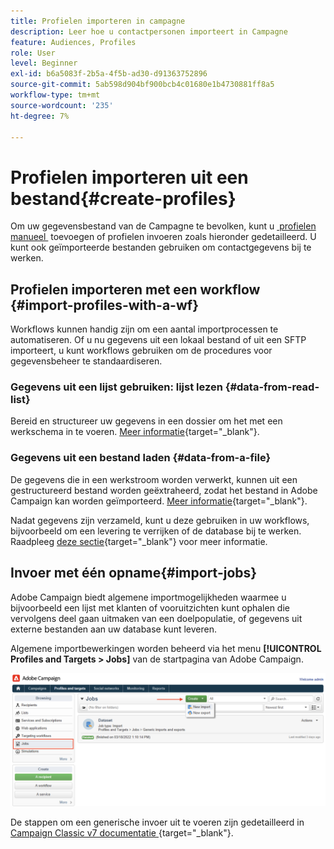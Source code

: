 ```yaml
---
title: Profielen importeren in campagne
description: Leer hoe u contactpersonen importeert in Campagne
feature: Audiences, Profiles
role: User
level: Beginner
exl-id: b6a5083f-2b5a-4f5b-ad30-d91363752896
source-git-commit: 5ab598d904bf900bcb4c01680e1b4730881ff8a5
workflow-type: tm+mt
source-wordcount: '235'
ht-degree: 7%

---
```


# Profielen importeren uit een bestand{#create-profiles}

Om uw gegevensbestand van de Campagne te bevolken, kunt u [&#x200B; profielen manueel &#x200B;](create-profiles.md) toevoegen of profielen invoeren zoals hieronder gedetailleerd. U kunt ook geïmporteerde bestanden gebruiken om contactgegevens bij te werken.

## Profielen importeren met een workflow {#import-profiles-with-a-wf}

Workflows kunnen handig zijn om een aantal importprocessen te automatiseren. Of u nu gegevens uit een lokaal bestand of uit een SFTP importeert, u kunt workflows gebruiken om de procedures voor gegevensbeheer te standaardiseren.

### Gegevens uit een lijst gebruiken: lijst lezen {#data-from-read-list}

Bereid en structureer uw gegevens in een dossier om het met een werkschema in te voeren. [Meer informatie](https://experienceleague.adobe.com/docs/campaign/automation/workflows/wf-activities/targeting-activities/read-list.html?lang=nl-NL){target="_blank"}.

### Gegevens uit een bestand laden {#data-from-a-file}

De gegevens die in een werkstroom worden verwerkt, kunnen uit een gestructureerd bestand worden geëxtraheerd, zodat het bestand in Adobe Campaign kan worden geïmporteerd. [Meer informatie](https://experienceleague.adobe.com/docs/campaign/automation/workflows/wf-activities/action-activities/data-loading--file-.html?lang=nl-NL){target="_blank"}.

Nadat gegevens zijn verzameld, kunt u deze gebruiken in uw workflows, bijvoorbeeld om een levering te verrijken of de database bij te werken. Raadpleeg [deze sectie](https://experienceleague.adobe.com/docs/campaign/automation/workflows/introduction/use-workflow-data.html?lang=nl-NL){target="_blank"} voor meer informatie.

## Invoer met één opname{#import-jobs}

Adobe Campaign biedt algemene importmogelijkheden waarmee u bijvoorbeeld een lijst met klanten of vooruitzichten kunt ophalen die vervolgens deel gaan uitmaken van een doelpopulatie, of gegevens uit externe bestanden aan uw database kunt leveren.

Algemene importbewerkingen worden beheerd via het menu **[!UICONTROL Profiles and Targets > Jobs]** van de startpagina van Adobe Campaign.

![](assets/new-import-job.png)

De stappen om een generische invoer uit te voeren zijn gedetailleerd in [&#x200B; Campaign Classic v7 documentatie &#x200B;](https://experienceleague.adobe.com/docs/campaign-classic/using/getting-started/importing-and-exporting-data/generic-imports-exports/about-generic-imports-exports.html?lang=nl-NL){target="_blank"}.
